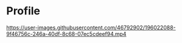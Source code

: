 
# Profile
https://user-images.githubusercontent.com/46792902/196022088-9f46756c-246a-40df-8c68-07ec5cdeef94.mp4

